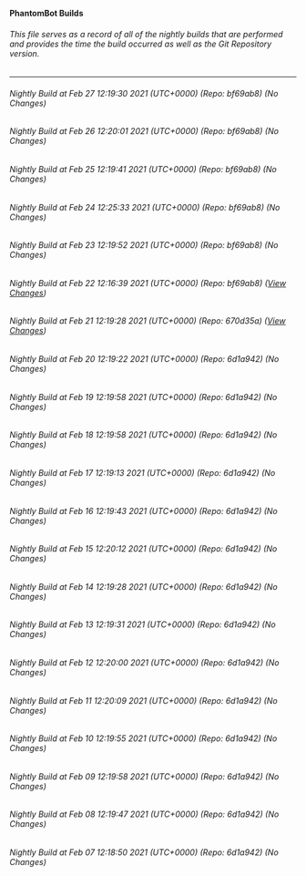 **PhantomBot Builds**

###### This file serves as a record of all of the nightly builds that are performed and provides the time the build occurred as well as the Git Repository version.
-------------------------------------------------------------------------------------------------------------
###### Nightly Build at Feb 27 12:19:30 2021 (UTC+0000) (Repo: bf69ab8) (No Changes)
###### Nightly Build at Feb 26 12:20:01 2021 (UTC+0000) (Repo: bf69ab8) (No Changes)
###### Nightly Build at Feb 25 12:19:41 2021 (UTC+0000) (Repo: bf69ab8) (No Changes)
###### Nightly Build at Feb 24 12:25:33 2021 (UTC+0000) (Repo: bf69ab8) (No Changes)
###### Nightly Build at Feb 23 12:19:52 2021 (UTC+0000) (Repo: bf69ab8) (No Changes)
###### Nightly Build at Feb 22 12:16:39 2021 (UTC+0000) (Repo: bf69ab8) ([View Changes](https://github.com/PhantomBot/PhantomBot/compare/670d35a...bf69ab8))
###### Nightly Build at Feb 21 12:19:28 2021 (UTC+0000) (Repo: 670d35a) ([View Changes](https://github.com/PhantomBot/PhantomBot/compare/6d1a942...670d35a))
###### Nightly Build at Feb 20 12:19:22 2021 (UTC+0000) (Repo: 6d1a942) (No Changes)
###### Nightly Build at Feb 19 12:19:58 2021 (UTC+0000) (Repo: 6d1a942) (No Changes)
###### Nightly Build at Feb 18 12:19:58 2021 (UTC+0000) (Repo: 6d1a942) (No Changes)
###### Nightly Build at Feb 17 12:19:13 2021 (UTC+0000) (Repo: 6d1a942) (No Changes)
###### Nightly Build at Feb 16 12:19:43 2021 (UTC+0000) (Repo: 6d1a942) (No Changes)
###### Nightly Build at Feb 15 12:20:12 2021 (UTC+0000) (Repo: 6d1a942) (No Changes)
###### Nightly Build at Feb 14 12:19:28 2021 (UTC+0000) (Repo: 6d1a942) (No Changes)
###### Nightly Build at Feb 13 12:19:31 2021 (UTC+0000) (Repo: 6d1a942) (No Changes)
###### Nightly Build at Feb 12 12:20:00 2021 (UTC+0000) (Repo: 6d1a942) (No Changes)
###### Nightly Build at Feb 11 12:20:09 2021 (UTC+0000) (Repo: 6d1a942) (No Changes)
###### Nightly Build at Feb 10 12:19:55 2021 (UTC+0000) (Repo: 6d1a942) (No Changes)
###### Nightly Build at Feb 09 12:19:58 2021 (UTC+0000) (Repo: 6d1a942) (No Changes)
###### Nightly Build at Feb 08 12:19:47 2021 (UTC+0000) (Repo: 6d1a942) (No Changes)
###### Nightly Build at Feb 07 12:18:50 2021 (UTC+0000) (Repo: 6d1a942) (No Changes)
